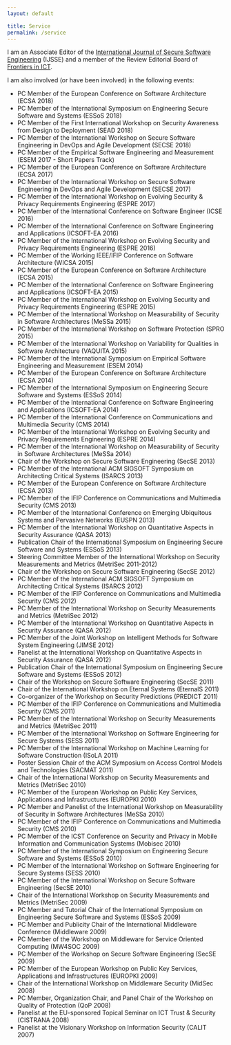 ```yaml
---
layout: default

title: Service
permalink: /service
---
```


I am an Associate Editor of the <a href="http://www.igi-global.com/ijsse" rel="nofollow" target="_blank">International Journal of Secure Software Engineering</a> (IJSSE) and a member of the Review Editorial Board of <a href="http://www.frontiersin.org/ICT/about" target="_blank">Frontiers in ICT</a>.

<p>I am also involved (or have been involved) in the following events:</p>
	
<ul>
	<li>PC Member of the European Conference on Software Architecture (ECSA 2018)</li>
	<li>PC Member of the International Symposium on Engineering Secure Software and Systems (ESSoS 2018)</li>
	<li>PC Member of the First International Workshop on Security Awareness from Design to Deployment (SEAD 2018)</li>
	<li>PC Member of the International Workshop on Secure Software Engineering in DevOps and Agile Development (SECSE 2018)</li>
	<li>PC Member of the Empirical Software Engineering and Measurement (ESEM 2017 - Short Papers Track)</li>
	<li>PC Member of the European Conference on Software Architecture (ECSA 2017)</li>
	<li>PC Member of the International Workshop on Secure Software Engineering in DevOps and Agile Development (SECSE 2017)</li>
	<li>PC Member of the International Workshop on Evolving Security &amp; Privacy Requirements Engineering (ESPRE 2017)</li>
	<li>PC Member of the International Conference on Software Engineer (ICSE 2016)</li>
	<li>PC Member of the International Conference on Software Engineering and Applications (ICSOFT-EA 2016)</li>
	<li>PC Member of the International Workshop on Evolving Security and Privacy Requirements Engineering (ESPRE 2016)</li>
	<li>PC Member of the Working IEEE/IFIP Conference on Software Architecture (WICSA 2015)</li>
	<li>PC Member of the European Conference on Software Architecture (ECSA 2015)</li>
	<li>PC Member of the International Conference on Software Engineering and Applications (ICSOFT-EA 2015)</li>
	<li>PC Member of the International Workshop on Evolving Security and Privacy Requirements Engineering (ESPRE 2015)</li>
	<li>PC Member of the International Workshop on Measurability of Security in Software Architectures (MeSSa 2015)</li>
	<li>PC Member of the International Workshop on Software Protection (SPRO 2015)</li>
	<li>PC Member of the International Workshop on Variability for Qualities in Software Architecture (VAQUITA 2015)</li>
	<li>PC Member of the International Symposium on Empirical Software Engineering and Measurement (ESEM 2014)</li>
	<li>PC Member of the European Conference on Software Architecture (ECSA 2014)</li>
	<li>PC Member of the International Symposium on Engineering Secure Software and Systems (ESSoS 2014)</li>
	<li>PC Member of the International Conference on Software Engineering and Applications (ICSOFT-EA 2014)</li>
	<li>PC Member of the International Conference on Communications and Multimedia Security (CMS 2014)</li>
	<li>PC Member of the International Workshop on Evolving Security and Privacy Requirements Engineering (ESPRE 2014)</li>
	<li>PC Member of the International Workshop on Measurability of Security in Software Architectures (MeSSa 2014)</li>
	<li>Chair of the Workshop on Secure Software Engineering (SecSE 2013)</li>
	<li>PC Member of the International ACM SIGSOFT Symposium on Architecting Critical Systems (ISARCS 2013)</li>
	<li>PC Member of the European Conference on Software Architecture (ECSA 2013)</li>
	<li>PC Member of the IFIP Conference on Communications and Multimedia Security (CMS 2013)</li>
	<li>PC Member of the International Conference on Emerging Ubiquitous Systems and Pervasive Networks (EUSPN 2013)</li>
	<li>PC Member of the International Workshop on Quantitative Aspects in Security Assurance (QASA 2013)</li>
	<li>Publication Chair of the International Symposium on Engineering Secure Software and Systems (ESSoS 2013)</li>
	<li>Steering Committee Member of the International Workshop on Security Measurements and Metrics (MetriSec 2011-2012)</li>
	<li>Chair of the Workshop on Secure Software Engineering (SecSE 2012)</li>
	<li>PC Member of the International ACM SIGSOFT Symposium on Architecting Critical Systems (ISARCS 2012)</li>
	<li>PC Member of the IFIP Conference on Communications and Multimedia Security (CMS 2012)</li>
	<li>PC Member of the International Workshop on Security Measurements and Metrics (MetriSec 2012)</li>
	<li>PC Member of the International Workshop on Quantitative Aspects in Security Assurance (QASA 2012)</li>
	<li>PC Member of the Joint Workshop on Intelligent Methods for Software System Engineering (JIMSE 2012)</li>
	<li>Panelist at the International Workshop on Quantitative Aspects in Security Assurance (QASA 2012)</li>
	<li>Publication Chair of the International Symposium on Engineering Secure Software and Systems (ESSoS 2012)</li>
	<li>Chair of the Workshop on Secure Software Engineering (SecSE 2011)</li>
	<li>Chair of the International Workshop on Eternal Systems (EternalS 2011)</li>
	<li>Co-organizer of the Workshop on Security Predictions (PREDICT 2011)</li>
	<li>PC Member of the IFIP Conference on Communications and Multimedia Security (CMS 2011)</li>
	<li>PC Member of the International Workshop on Security Measurements and Metrics (MetriSec 2011)</li>
	<li>PC Member of the International Workshop on Software Engineering for Secure Systems (SESS 2011)</li>
	<li>PC Member of the International Workshop on Machine Learning for Software Construction (ISoLA 2011)</li>
	<li>Poster Session Chair of the ACM Symposium on Access Control Models and Technologies (SACMAT 2011)</li>
	<li>Chair of the International Workshop on Security Measurements and Metrics (MetriSec 2010)</li>
	<li>PC Member of the European Workshop on Public Key Services, Applications and Infrastructures (EUROPKI 2010)</li>
	<li>PC Member and Panelist of the International Workshop on Measurability of Security in Software Architectures (MeSSa 2010)</li>
	<li>PC Member of the IFIP Conference on Communications and Multimedia Security (CMS 2010)</li>
	<li>PC Member of the ICST Conference on Security and Privacy in Mobile Information and Communication Systems (Mobisec 2010)</li>
	<li>PC Member of the International Symposium on Engineering Secure Software and Systems (ESSoS 2010)</li>
	<li>PC Member of the International Workshop on Software Engineering for Secure Systems (SESS 2010)</li>
	<li>PC Member of the International Workshop on Secure Software Engineering (SecSE 2010)</li>
	<li>Chair of the International Workshop on Security Measurements and Metrics (MetriSec 2009)</li>
	<li>PC Member and Tutorial Chair of the International Symposium on Engineering Secure Software and Systems (ESSoS 2009)</li>
	<li>PC Member and Publicity Chair of the International Middleware Conference (Middleware 2009)</li>
	<li>PC Member of the Workshop on Middleware for Service Oriented Computing (MW4SOC 2009)</li>
	<li>PC Member of the Workshop on Secure Software Engineering (SecSE 2009)</li>
	<li>PC Member of the European Workshop on Public Key Services, Applications and Infrastructures (EUROPKI 2009)</li>
	<li>Chair of the International Workshop on Middleware Security (MidSec 2008)</li>
	<li>PC Member, Organization Chair, and Panel Chair of the Workshop on Quality of Protection (QoP 2008)</li>
	<li>Panelist at the EU-sponsored Topical Seminar on ICT Trust &amp; Security (CISTRANA 2008)</li>
	<li>Panelist at the Visionary Workshop on Information Security (CALIT 2007)</li>
</ul>
